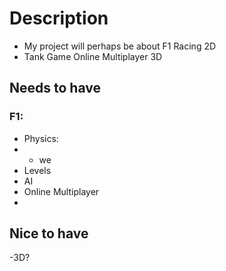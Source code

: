 # Description
- My project will perhaps be about F1 Racing 2D
- Tank Game Online Multiplayer 3D

## Needs to have
### F1:
- Physics:
- - we
- Levels
- AI
- Online Multiplayer
- 

## Nice to have
-3D?
